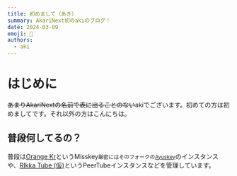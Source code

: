 ```yaml
---
title: 初めまして（あき）
summary: AkariNext初のakiのブログ！
date: 2024-03-09
emoji: 👋
authors:
  - aki
---
```


# はじめに

~~あまりAkariNextの名前で表に出ることのない~~akiでございます。初めての方は初めましてです。それ以外の方はこんにちは。

## 普段何してるの？

普段は[Orange Kr](https://kr.akirin.xyz)というMisskey<small>厳密にはそのフォークの[Ayuskey](https://go.akirin.xyz/ayuskey)</small>のインスタンスや、[RIkka Tube (仮)](https://pt.rikkalab.net)というPeerTubeインスタンスなどを管理しています。
